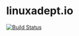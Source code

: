 # linuxadept.io

[![Build Status](https://travis-ci.org/LinuxAdeptLtd/linuxadept.io.svg?branch=master)](https://travis-ci.org/LinuxAdeptLtd/linuxadept.io)
